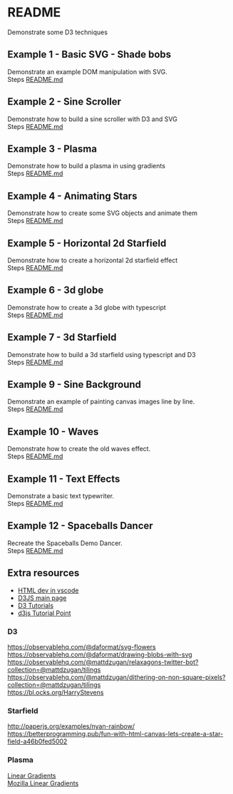 # README
Demonstrate some D3 techniques 
## Example 1 - Basic SVG - Shade bobs
Demonstrate an example DOM manipulation with SVG.  
Steps [README.md](./01_basic_svg/README.md)  

## Example 2 - Sine Scroller
Demonstrate how to build a sine scroller with D3 and SVG  
Steps [README.md](./02_svg_sinetext/README.md)  

## Example 3 - Plasma
Demonstrate how to build a plasma in using gradients  
Steps [README.md](./03_plasma/README.md)  

## Example 4 - Animating Stars
Demonstrate how to create some SVG objects and animate them   
Steps [README.md](./04_animating_stars/README.md)  

## Example 5 - Horizontal 2d Starfield
Demonstrate how to create a horizontal 2d starfield effect   
Steps [README.md](./05_2d_starfield/README.md)  

## Example 6 - 3d globe
Demonstrate how to create a 3d globe with typescript   
Steps [README.md](./06_3d_globe/README.md)  

## Example 7 - 3d Starfield
Demonstrate how to build a 3d starfield using typescript and D3  
Steps [README.md](./09_sine_logo/README.md)  

## Example 9 - Sine Background
Demonstrate an example of painting canvas images line by line.  
Steps [README.md](./09_sine_logo/README.md)  

## Example 10 - Waves
Demonstrate how to create the old waves effect.  
Steps [README.md](./10_waves/README.md)  

## Example 11 - Text Effects 
Demonstrate a basic text typewriter.  
Steps [README.md](./11_text_effects/README.md)  

## Example 12 - Spaceballs Dancer
Recreate the Spaceballs Demo Dancer.  
Steps [README.md](./12_spaceballs/README.md)  

## Extra resources
* [HTML dev in vscode](https://code.visualstudio.com/docs/languages/html)
* [D3JS main page](https://d3js.org/)
* [D3 Tutorials](https://github.com/d3/d3/wiki/Tutorials)
* [d3js Tutorial Point](https://www.tutorialspoint.com/d3js/d3js_introduction.htm)

### D3
https://observablehq.com/@daformat/svg-flowers  
https://observablehq.com/@daformat/drawing-blobs-with-svg  
https://observablehq.com/@mattdzugan/relaxagons-twitter-bot?collection=@mattdzugan/tilings  
https://observablehq.com/@mattdzugan/dithering-on-non-square-pixels?collection=@mattdzugan/tilings  
https://bl.ocks.org/HarryStevens

### Starfield
http://paperjs.org/examples/nyan-rainbow/
https://betterprogramming.pub/fun-with-html-canvas-lets-create-a-star-field-a46b0fed5002
### Plasma
[Linear Gradients](https://bl.ocks.org/HarryStevens/7e733ac8ae4e8076c30c7b86cadcd346)  
[Mozilla Linear Gradients](https://developer.mozilla.org/en-US/docs/Web/CSS/linear-gradient)

